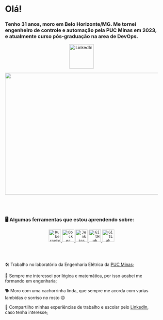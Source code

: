 # Olá!
### Tenho 31 anos, moro em Belo Horizonte/MG. Me tornei engenheiro de controle e automação pela PUC Minas em 2023, e atualmente curso pós-graduação na area de DevOps.
<a href="https://www.linkedin.com/in/vitor-medeiros-28967972">
    <p align="center">
    <img width="80px" src="https://i.ibb.co/RyZx12b/linkedin.png" alt="LinkedIn" style="vertical-align:top;">
  </a>
  </p>

<p align="center">
  <img src="https://liveimages.algoworks.com/new-algoworks/wp-content/uploads/2022/06/16052457/DevOps-Steps-1-min.gif" width="1000" height="400">
</p>

</br>
</br>

### 🖥️ Algumas ferramentas que estou aprendendo sobre:

<p align="center">
    <a href="https://kubernetes.io/">
<code><img width="40px" src="https://avatars.githubusercontent.com/u/49082977?s=280&v=4" title = "Kubernetes"/></code>
    </a>
    <a href="https://www.docker.com/">
<code><img width="40px" src="https://www.docker.com/wp-content/uploads/2022/03/Moby-logo.png" title = "Docker"/></code>
    </a>
    <a href="https://www.jenkins.io/">
<code><img width="40px" src="https://upload.wikimedia.org/wikipedia/commons/thumb/e/e9/Jenkins_logo.svg/1200px-Jenkins_logo.svg.png" title = "Jenkins"/></code>
     </a>
     <a href="https://github.com/">
<code><img width="40px" src="https://cdn.jsdelivr.net/gh/devicons/devicon/icons/github/github-original.svg" title = "GitHub"/></code>
     </a>
     <a href="https://about.gitlab.com/">
<code><img width="40px" src="https://cdn-icons-png.flaticon.com/512/5968/5968853.png" title = "GitLab"/></code>
     </a> 
</p>

</br>
</br>

<div display="inline-block">
 <p align="left"> 🛠️ Trabalho no laboratório da Engenharia Elétrica da <a href="https://www.pucminas.br/">PUC Minas</a>;</p>
 <p align="left"> 🤖 Sempre me interessei por lógica e matemática, por isso acabei me formando em engenharia;</p>
 <p align="left"> 🐕 Moro com uma cachorrinha linda, que sempre me acorda com varias lambidas e sorriso no rosto 😊</p>
 <p align="left"> 🔗 Compartilho minhas experiências de trabalho e escolar pelo <a href="https://www.linkedin.com/in/vitor-medeiros-28967972">LinkedIn</a>, caso tenha interesse;</p>
</div>

